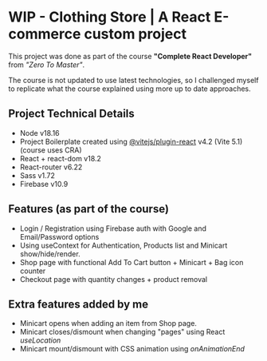 # WIP - Clothing Store | A React E-commerce custom project

This project was done as part of the course **"Complete React Developer"** from _"Zero To Master"_.

The course is not updated to use latest technologies, so I challenged myself to replicate what the course explained using more up to date approaches.

## Project Technical Details

- Node v18.16
- Project Boilerplate created using [@vitejs/plugin-react](https://github.com/vitejs/vite-plugin-react/blob/main/packages/plugin-react/README.md) v4.2 (Vite 5.1) (course uses CRA)
- React + react-dom v18.2
- React-router v6.22
- Sass v1.72
- Firebase v10.9

## Features (as part of the course)
- Login / Registration using Firebase auth with Google and Email/Password options
- Using useContext for Authentication, Products list and Minicart show/hide/render.
- Shop page with functional Add To Cart button + Minicart + Bag icon counter
- Checkout page with quantity changes + product removal

## Extra features added by me
- Minicart opens when adding an item from Shop page.
- Minicart closes/dismount when changing "pages" using React *useLocation*
- Minicart mount/dismount with CSS animation using *onAnimationEnd*


